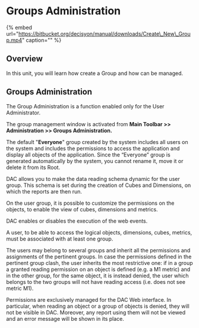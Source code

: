 # Groups Administration

{% embed url="https://bitbucket.org/decisyon/manual/downloads/Create\_New\_Group.mp4" caption="" %}

## **Overview**

In this unit, you will learn how create a Group and how can be managed.

## Groups Administration

The Group Administration is a function enabled only for the User Administrator.

The group management window is activated from **Main Toolbar &gt;&gt; Administration &gt;&gt; Groups Administration.**

The default "**Everyone**" group created by the system includes all users on the system and includes the permissions to access the application and display all objects of the application. Since the “Everyone” group is generated automatically by the system, you cannot rename it, move it or delete it from its Root.

DAC allows you to make the data reading schema dynamic for the user group. This schema is set during the creation of Cubes and Dimensions, on which the reports are then run.

On the user group, it is possible to customize the permissions on the objects, to enable the view of cubes, dimensions and metrics.

DAC enables or disables the execution of the web events.

A user, to be able to access the logical objects, dimensions, cubes, metrics, must be associated with at least one group.

The users may belong to several groups and inherit all the permissions and assignments of the pertinent groups. In case the permissions defined in the pertinent group clash, the user inherits the most restrictive one: if in a group a granted reading permission on an object is defined \(e.g. a M1 metric\) and in the other group, for the same object, it is instead denied, the user which belongs to the two groups will not have reading access \(i.e. does not see metric M1\).

Permissions are exclusively managed for the DAC Web interface. In particular, when reading an object or a group of objects is denied, they will not be visible in DAC. Moreover, any report using them will not be viewed and an error message will be shown in its place.

